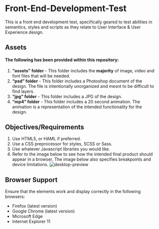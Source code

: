 # Front-End-Development-Test
This is a front end development test, specifically geared to test abilities in semantics, styles and scripts as they relate to User Interface & User Experience design.

## Assets
#### The following has been provided within this repository:

1. **“assets” folder** - This folder includes the **majority** of image, video and font files that will be needed.
2. **“psd” folder** - This folder includes a Photoshop document of the design. The file is intentionally unorganized and mesnt to be difficult to find layers.
3. **“jpg” folder** - This folder includes a JPG of the design.
4. **“mp4” folder** - This folder includes a 20 second animation. The animation is a representation of the intended functionality for the design.

## Objectives/Requirements
1. Use HTML5, or HAML if preferred.
2. Use a CSS preprocessor for styles, SCSS or Sass.
3. Use whatever Javascript libraries you would like. 
4. Refer to the image below to see how the intended final product should appear in a browser. The image below also specifies breakpoints and device limitations.
![desktop-preview](https://user-images.githubusercontent.com/25068260/46884888-8a03b780-ce13-11e8-8ab4-97ed279216f1.jpg)


## Browser Support
Ensure that the elements work and display correctly in the following browsers:

- Firefox (latest version)
- Google Chrome (latest version)
- Microsoft Edge
- Internet Explorer 11
